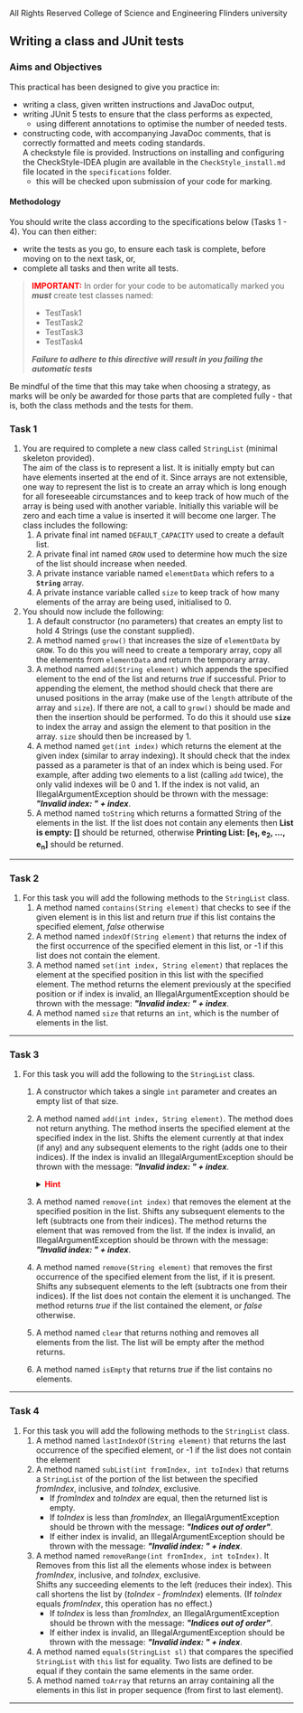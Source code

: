 

All Rights Reserved College of Science and Engineering Flinders university

## Writing a class and JUnit tests

### Aims and Objectives

This practical has been designed to give you practice in:

- writing a class, given written instructions and JavaDoc output,
- writing JUnit 5 tests to ensure that the class performs as expected,
	- using different annotations to optimise the number of needed tests.
- constructing code, with accompanying JavaDoc comments, that is correctly formatted and meets coding standards.  
  A checkstyle file is provided. Instructions on installing and configuring the CheckStyle-IDEA plugin are available in
  the `CheckStyle_install.md` file located in the `specifications` folder.
	- this will be checked upon submission of your code for marking.

#### Methodology

You should write the class according to the specifications below (Tasks 1 - 4). You can then either:

- write the tests as you go, to ensure each task is complete, before moving on to the next task, or,
- complete all tasks and then write all tests.

> <b><hintfont>IMPORTANT:</hintfont></b> In order for your code to be automatically marked you **_must_** create test
> classes named:
> - TestTask1
> - TestTask2
> - TestTask3
> - TestTask4
>
> **_Failure to adhere to this directive will result in you failing the automatic tests_**

Be mindful of the time that this may take when choosing a strategy, as marks will be only be awarded for those parts
that are completed fully - that is, both the class methods and the tests for them.

### Task 1

1. You are required to complete a new class called `StringList` (minimal skeleton provided).   
   The aim of the class is to represent a list. It is initially empty but can have elements inserted at the end of it.
   Since arrays are not extensible, one way to represent the list is to create an array which is long enough for all
   foreseeable circumstances and to keep track of how much of the array is being used with another variable. Initially
   this variable will be zero and each time a value is inserted it will become one larger. The class includes the
   following:
	1. A private final int named `DEFAULT_CAPACITY` used to create a default list.
	2. A private final int named `GROW` used to determine how much the size of the list should increase when needed.
	3. A private instance variable named `elementData` which refers to a **`String`** array.
	4. A private instance variable called `size` to keep track of how many elements of the array are being used,
	   initialised to 0.
2. You should now include the following:
	1. A default constructor (no parameters) that creates an empty list to hold 4 Strings (use the constant supplied).
	2. A method named `grow()` that increases the size of `elementData` by `GROW`. To do this you will need to create
	   a temporary array, copy all the elements from `elementData` and return the temporary array.
	3. A method named `add(String element)` which appends the specified element to the end of the list and returns
	   _true_ if successful.
	   Prior to appending the element, the method should check that there are unused positions in the array (make use of
	   the `length` attribute of the array and `size`). If there are not, a call to `grow()` should be
	   made and then the insertion should be performed. To do this it should use **`size`** to index the array and
	   assign the element to that position in the array. `size` should then be increased by 1.
	4. A method named `get(int index)` which returns the element at the given index (similar to array indexing). It
	   should check that the index passed as a parameter is that of an index which is being used. For example, after
	   adding two elements to a list (calling `add` twice), the only valid indexes will be 0 and 1. If the index is
	   not valid, an IllegalArgumentException should be thrown with the message: _**"Invalid index: " + index**_.
	5. A method named `toString` which returns a formatted String of the elements in the list. If the list does not
	   contain any elements then **List is empty: []** should be returned, otherwise **Printing List: [e<sub>1</sub>,
	   e<sub>2</sub>, ..., e<sub>n</sub>]** should be returned.


---

### Task 2

1. For this task you will add the following methods to the `StringList` class.
	1. A method named `contains(String element)` that checks to see if the given element is in this list and return
	   _true_ if this list contains the specified element, _false_ otherwise
	2. A method named `indexOf(String element)` that returns the index of the first occurrence of the specified
	   element in this list, or -1 if this list does not contain the element.
	3. A method named `set(int index, String element)` that replaces the element at the specified position in this
	   list with the specified element. The method returns the element previously at the specified position or if index
	   is invalid, an IllegalArgumentException should be thrown with the message: _**"Invalid index: " + index**_.
	4. A method named `size` that returns an `int`, which is the number of elements in the list.

---

### Task 3

1. For this task you will add the following to the `StringList` class.
	1. A constructor which takes a single `int` parameter and creates an empty list of that size.
	2. A method named `add(int index, String element)`. The method does not return anything. The method
	   inserts the specified element at the specified index in the list. Shifts the element currently at that index (if
	   any) and any subsequent elements to the right (adds one to their indices). If the index is invalid an
	   IllegalArgumentException should be thrown with the message: _**"Invalid index: " + index**_.
	   <details>
	   <summary><hintfont><b>Hint</b></hintfont></summary>

	   > Don't forget you need at least one spare space to insert the element, you may have to call <code>grow()
	   </code>  <br>
	   </details>
	3. A method named `remove(int index)` that removes the element at the specified position in the list. Shifts any
	   subsequent elements to the left (subtracts one from their indices). The method returns the element that was
	   removed from the list. If the index is invalid, an IllegalArgumentException should be thrown with the message:
	   _**"Invalid index: " + index**_.
	4. A method named `remove(String element)` that removes the first occurrence of the specified element from the list,
	   if it is present. Shifts any subsequent elements to the left (subtracts one from their indices). If the list does
	   not contain the element it is unchanged. The method returns _true_ if the list contained the element, or _false_
	   otherwise.
	5. A method named `clear` that returns nothing and removes all elements from the list. The list will be empty
	   after the method returns.
	6. A method named `isEmpty` that returns _true_ if the list contains no elements.

---

### Task 4

1. For this task you will add the following methods to the `StringList` class.
	1. A method named `lastIndexOf(String element)` that returns the last occurrence of the specified element, or -1 if
	   the list does not contain the element
	2. A method named `subList(int fromIndex, int toIndex)` that returns a `StringList` of the portion of the list
	   between the specified _fromIndex_, inclusive, and _toIndex_, exclusive.
		- If _fromIndex_ and _toIndex_ are equal, then the returned list is empty.
		- If _toIndex_ is less than _fromIndex_, an IllegalArgumentException should be thrown with the message:
		  _**"Indices out of order"**_.
		- If either index is invalid, an IllegalArgumentException should be thrown with the message:
		  _**"Invalid index: " + index**_.
	3. A method named `removeRange(int fromIndex, int toIndex)`. It Removes from this list all the elements whose index
	   is between _fromIndex_, inclusive, and _toIndex_, exclusive.  
	   Shifts any succeeding elements to the left (reduces their index). This call shortens the list by (_toIndex_ -
	   _fromIndex_) elements. (If _toIndex_ equals _fromIndex_, this operation has no effect.)
		- If _toIndex_ is less than _fromIndex_, an IllegalArgumentException should be thrown with the message:
		  _**"Indices out of order"**_.
		- If either index is invalid, an IllegalArgumentException should be thrown with the message:
		  _**"Invalid index: " + index**_.
	4. A method named `equals(StringList sl)` that compares the specified `StringList` with `this` list for equality.
	   Two lists are defined to be equal if they contain the same elements in the same order.
	5. A method named `toArray` that returns an array containing all the elements in this list in proper sequence (from
	   first to last element).

---

<style>
hintfont {
color: red
}
</style>
